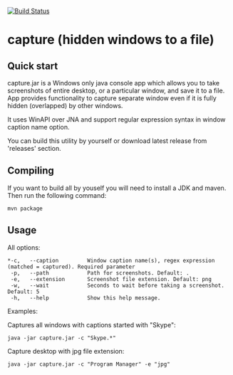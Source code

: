 [![Build Status](https://travis-ci.org/artkuznetsov101/capture.svg?branch=master)](https://travis-ci.org/artkuznetsov101/capture)
# capture (hidden windows to a file)

## Quick start
capture.jar is a Windows only java console app which allows you to take screenshots of entire desktop, or a particular window, and save it to a file. App provides functionality to capture separate window even if it is fully hidden (overlapped) by other windows. 

It uses WinAPI over JNA and support regular expression syntax in window caption name option.

You can build this utility by yourself or download latest release from 'releases' section.

## Compiling

If you want to build all by youself you will need to install a JDK and maven. Then run the following command: 

    mvn package

## Usage

All options:

    *-c,   --caption         Window caption name(s), regex expression (matched = captured). Required parameter
     -p,   --path            Path for screenshots. Default: .
     -e,   --extension       Screenshot file extension. Default: png
     -w,   --wait            Seconds to wait before taking a screenshot. Default: 5
     -h,   --help            Show this help message.

Examples:

Captures all windows with captions started with "Skype":
     
    java -jar capture.jar -c "Skype.*"                       
 
Capture desktop with jpg file extension:

    java -jar capture.jar -c "Program Manager" -e "jpg"    
